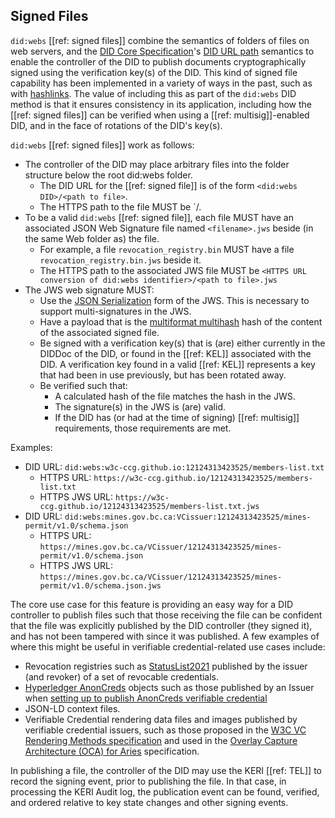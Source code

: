 ## Signed Files

`did:webs` [[ref: signed files]] combine the semantics of folders of files on
web servers, and the [DID Core Specification]'s [DID URL path] semantics to
enable the controller of the DID to publish documents cryptographically signed
using the verification key(s) of the DID. This kind of signed file capability
has been implemented in a variety of ways in the past, such as with [hashlinks].
The value of including this as part of the `did:webs` DID method is that it
ensures consistency in its application, including how the [[ref: signed files]]
can be verified when using a [[ref: multisig]]-enabled DID, and in the face of
rotations of the DID's key(s).

[DID Core Specification]: https://www.w3.org/TR/did-core/
[DID URL path]: https://www.w3.org/TR/did-core/#path
[hashlinks]: https://datatracker.ietf.org/doc/html/draft-sporny-hashlink

`did:webs` [[ref: signed files]] work as follows:

- The controller of the DID may place arbitrary files into the folder structure
  below the root did:webs folder.
  - The DID URL for the [[ref: signed file]] is of the form `<did:webs DID>/<path
  to file>`.
  - The HTTPS path to the file MUST be `<HTTPS URL conversion of did:webs
  identifier>/<path to file>.
- To be a valid `did:webs` [[ref: signed file]], each file MUST have an
  associated JSON Web Signature file named `<filename>.jws` beside (in the same Web folder as) the file.
  - For example, a file `revocation_registry.bin` MUST have a file
    `revocation_registry.bin.jws` beside it.
  - The HTTPS path to the associated JWS file MUST be `<HTTPS URL conversion of
  did:webs identifier>/<path to file>.jws`
- The JWS web signature MUST:
  - Use the [JSON Serialization] form of the JWS. This is necessary to support multi-signatures in the JWS.
  - Have a payload that is the [multiformat multihash] hash of the content of the associated signed file.
  - Be signed with a verification key(s) that is (are) either currently in the DIDDoc
    of the DID, or found in the [[ref: KEL]] associated with the DID. A verification
    key found in a valid [[ref: KEL]] represents a key that had been in use previously,
    but has been rotated away.
  - Be verified such that:
    - A calculated hash of the file matches the hash in the JWS.
    - The signature(s) in the JWS is (are) valid.
    - If the DID has (or had at the time of signing) [[ref: multisig]]
      requirements, those requirements are met.

[JSON Serialization]: https://datatracker.ietf.org/doc/html/rfc7515#section-3.2
[multiformat multihash]: https://github.com/multiformats/multihash

Examples:

- DID URL: `did:webs:w3c-ccg.github.io:12124313423525/members-list.txt`
  - HTTPS URL: `https://w3c-ccg.github.io/12124313423525/members-list.txt`
  - HTTPS JWS URL: `https://w3c-ccg.github.io/12124313423525/members-list.txt.jws`
- DID URL: `did:webs:mines.gov.bc.ca:VCissuer:12124313423525/mines-permit/v1.0/schema.json`
  - HTTPS URL: `https://mines.gov.bc.ca/VCissuer/12124313423525/mines-permit/v1.0/schema.json`
  - HTTPS JWS URL: `https://mines.gov.bc.ca/VCissuer/12124313423525/mines-permit/v1.0/schema.json.jws`

The core use case for this feature is providing an easy way for a DID controller
to publish files such that those receiving the file can be confident that the
file was explicitly published by the DID controller (they signed it), and has
not been tampered with since it was published. A few examples of where this
might be useful in verifiable credential-related use cases include:

- Revocation registries such as [StatusList2021] published by the issuer (and
  revoker) of a set of revocable credentials.
- [Hyperledger AnonCreds] objects such as those published by an Issuer when [setting up to publish AnonCreds verifiable credential]
- JSON-LD context files.
- Verifiable Credential rendering data files and images published by verifiable
  credential issuers, such as those proposed in the [W3C VC Rendering Methods
  specification] and used in the [Overlay Capture Architecture (OCA) for Aries]
  specification.

In publishing a file, the controller of the DID may use the KERI [[ref: TEL]] to
record the signing event, prior to publishing the file. In that case, in
processing the KERI Audit log, the publication event can be found, verified, and
ordered relative to key state changes and other signing events.

[StatusList2021]: https://w3c.github.io/vc-status-list-2021/
[Hyperledger AnonCreds]: https://www.hyperledger.org/projects/anoncreds
[setting up to publish AnonCreds verifiable credential]: https://hyperledger.github.io/anoncreds-spec/#anoncreds-setup-data-flow
[W3C VC Rendering Methods specification]: https://w3c-ccg.github.io/vc-render-method/
[Overlay Capture Architecture (OCA) for Aries]: https://github.com/hyperledger/aries-rfcs/blob/main/features/0755-oca-for-aries/README.md
